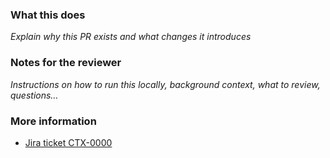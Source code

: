 ### What this does

_Explain why this PR exists and what changes it introduces_

### Notes for the reviewer

_Instructions on how to run this locally, background context, what to review, questions…_

### More information

- [Jira ticket CTX-0000](https://khulnasoft.atlassian.net/browse/CTX-0000)
